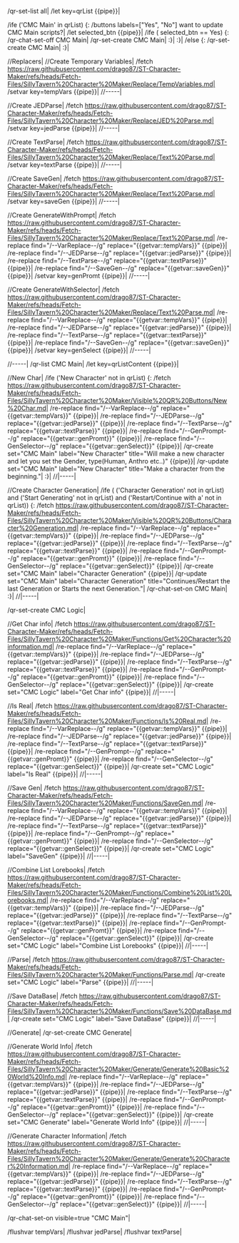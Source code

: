 /qr-set-list all|
/let key=qrList {{pipe}}|

/ife ('CMC Main' in qrList) {:
	/buttons labels=["Yes", "No"] want to update CMC Main scripts?|
	/let selected_btn {{pipe}}|
	/ife ( selected_btn == Yes) {:
		/qr-chat-set-off CMC Main|
		/qr-set-create CMC Main|
	:}|
:}|
/else {:
	/qr-set-create CMC Main|
:}|

//Replacers|
//Create Temporary Variables|
/fetch https://raw.githubusercontent.com/drago87/ST-Character-Maker/refs/heads/Fetch-Files/SillyTavern%20Character%20Maker/Replace/TempVariables.md|
/setvar key=tempVars {{pipe}}|
//-----|

//Create JEDParse|
/fetch https://raw.githubusercontent.com/drago87/ST-Character-Maker/refs/heads/Fetch-Files/SillyTavern%20Character%20Maker/Replace/JED%20Parse.md|
/setvar key=jedParse {{pipe}}|
//-----|

//Create TextParse|
/fetch https://raw.githubusercontent.com/drago87/ST-Character-Maker/refs/heads/Fetch-Files/SillyTavern%20Character%20Maker/Replace/Text%20Parse.md|
/setvar key=textParse {{pipe}}|
//-----|

//Create SaveGen|
/fetch https://raw.githubusercontent.com/drago87/ST-Character-Maker/refs/heads/Fetch-Files/SillyTavern%20Character%20Maker/Replace/Text%20Parse.md|
/setvar key=saveGen {{pipe}}|
//-----|

//Create GenerateWithPrompt|
/fetch https://raw.githubusercontent.com/drago87/ST-Character-Maker/refs/heads/Fetch-Files/SillyTavern%20Character%20Maker/Replace/Text%20Parse.md|
/re-replace find="/--VarReplace--/g" replace="{{getvar::tempVars}}" {{pipe}}|
/re-replace find="/--JEDParse--/g" replace="{{getvar::jedParse}}" {{pipe}}|
/re-replace find="/--TextParse--/g" replace="{{getvar::textParse}}" {{pipe}}|
/re-replace find="/--SaveGen--/g" replace="{{getvar::saveGen}}" {{pipe}}|
/setvar key=genPromt {{pipe}}|
//-----|

//Create GenerateWithSelector|
/fetch https://raw.githubusercontent.com/drago87/ST-Character-Maker/refs/heads/Fetch-Files/SillyTavern%20Character%20Maker/Replace/Text%20Parse.md|
/re-replace find="/--VarReplace--/g" replace="{{getvar::tempVars}}" {{pipe}}|
/re-replace find="/--JEDParse--/g" replace="{{getvar::jedParse}}" {{pipe}}|
/re-replace find="/--TextParse--/g" replace="{{getvar::textParse}}" {{pipe}}|
/re-replace find="/--SaveGen--/g" replace="{{getvar::saveGen}}" {{pipe}}|
/setvar key=genSelect {{pipe}}|
//-----|

//-----|
/qr-list CMC Main|
/let key=qrListContent {{pipe}}|

//New Char|
/ife ('New Character' not in qrList) {:
	/fetch https://raw.githubusercontent.com/drago87/ST-Character-Maker/refs/heads/Fetch-Files/SillyTavern%20Character%20Maker/Visible%20QR%20Buttons/New%20Char.md|
	/re-replace find="/--VarReplace--/g" replace="{{getvar::tempVars}}" {{pipe}}|
	/re-replace find="/--JEDParse--/g" replace="{{getvar::jedParse}}" {{pipe}}|
	/re-replace find="/--TextParse--/g" replace="{{getvar::textParse}}" {{pipe}}|
	/re-replace find="/--GenPrompt--/g" replace="{{getvar::genPromt}}" {{pipe}}|
	/re-replace find="/--GenSelector--/g" replace="{{getvar::genSelect}}" {{pipe}}|
	/qr-create set="CMC Main" label="New Character" title="Will make a new character and let you set the Gender, type(Human, Anthro etc..)" {{pipe}}|
	/qr-update set="CMC Main" label="New Character" title="Make a character from the beginning."|
:}|
//|-----|

//Create Character Generation|
/ife ( ('Character Generation' not in qrList) and ('Start Generating' not in qrList) and ('Restart/Continue with a' not in qrList)) {:
	/fetch https://raw.githubusercontent.com/drago87/ST-Character-Maker/refs/heads/Fetch-Files/SillyTavern%20Character%20Maker/Visible%20QR%20Buttons/Character%20Generation.md|
	/re-replace find="/--VarReplace--/g" replace="{{getvar::tempVars}}" {{pipe}}|
	/re-replace find="/--JEDParse--/g" replace="{{getvar::jedParse}}" {{pipe}}|
	/re-replace find="/--TextParse--/g" replace="{{getvar::textParse}}" {{pipe}}|
	/re-replace find="/--GenPrompt--/g" replace="{{getvar::genPromt}}" {{pipe}}|
	/re-replace find="/--GenSelector--/g" replace="{{getvar::genSelect}}" {{pipe}}|
	/qr-create set="CMC Main" label="Character Generation" {{pipe}}|
	/qr-update set="CMC Main" label="Character Generation" title="Continues/Restart the last Generation or Starts the next Generation."|
	/qr-chat-set-on CMC Main|
:}|
//|-----|



/qr-set-create CMC Logic|

//Get Char info|
/fetch https://raw.githubusercontent.com/drago87/ST-Character-Maker/refs/heads/Fetch-Files/SillyTavern%20Character%20Maker/Functions/Get%20Character%20information.md|
/re-replace find="/--VarReplace--/g" replace="{{getvar::tempVars}}" {{pipe}}|
/re-replace find="/--JEDParse--/g" replace="{{getvar::jedParse}}" {{pipe}}|
/re-replace find="/--TextParse--/g" replace="{{getvar::textParse}}" {{pipe}}|
/re-replace find="/--GenPrompt--/g" replace="{{getvar::genPromt}}" {{pipe}}|
/re-replace find="/--GenSelector--/g" replace="{{getvar::genSelect}}" {{pipe}}|
/qr-create set="CMC Logic" label="Get Char info" {{pipe}}|
//|-----|

//Is Real|
/fetch https://raw.githubusercontent.com/drago87/ST-Character-Maker/refs/heads/Fetch-Files/SillyTavern%20Character%20Maker/Functions/Is%20Real.md|
/re-replace find="/--VarReplace--/g" replace="{{getvar::tempVars}}" {{pipe}}|
/re-replace find="/--JEDParse--/g" replace="{{getvar::jedParse}}" {{pipe}}|
/re-replace find="/--TextParse--/g" replace="{{getvar::textParse}}" {{pipe}}|
/re-replace find="/--GenPrompt--/g" replace="{{getvar::genPromt}}" {{pipe}}|
/re-replace find="/--GenSelector--/g" replace="{{getvar::genSelect}}" {{pipe}}|
/qr-create set="CMC Logic" label="Is Real" {{pipe}}|
//|-----|

//Save Gen|
/fetch https://raw.githubusercontent.com/drago87/ST-Character-Maker/refs/heads/Fetch-Files/SillyTavern%20Character%20Maker/Functions/SaveGen.md|
/re-replace find="/--VarReplace--/g" replace="{{getvar::tempVars}}" {{pipe}}|
/re-replace find="/--JEDParse--/g" replace="{{getvar::jedParse}}" {{pipe}}|
/re-replace find="/--TextParse--/g" replace="{{getvar::textParse}}" {{pipe}}|
/re-replace find="/--GenPrompt--/g" replace="{{getvar::genPromt}}" {{pipe}}|
/re-replace find="/--GenSelector--/g" replace="{{getvar::genSelect}}" {{pipe}}|
/qr-create set="CMC Logic" label="SaveGen" {{pipe}}|
//|-----|

//Combine List Lorebooks|
/fetch https://raw.githubusercontent.com/drago87/ST-Character-Maker/refs/heads/Fetch-Files/SillyTavern%20Character%20Maker/Functions/Combine%20List%20Lorebooks.md|
/re-replace find="/--VarReplace--/g" replace="{{getvar::tempVars}}" {{pipe}}|
/re-replace find="/--JEDParse--/g" replace="{{getvar::jedParse}}" {{pipe}}|
/re-replace find="/--TextParse--/g" replace="{{getvar::textParse}}" {{pipe}}|
/re-replace find="/--GenPrompt--/g" replace="{{getvar::genPromt}}" {{pipe}}|
/re-replace find="/--GenSelector--/g" replace="{{getvar::genSelect}}" {{pipe}}|
/qr-create set="CMC Logic" label="Combine List Lorebooks" {{pipe}}|
//|-----|

//Parse|
/fetch https://raw.githubusercontent.com/drago87/ST-Character-Maker/refs/heads/Fetch-Files/SillyTavern%20Character%20Maker/Functions/Parse.md|
/qr-create set="CMC Logic" label="Parse" {{pipe}}|
//|-----|

//Save DataBase|
/fetch https://raw.githubusercontent.com/drago87/ST-Character-Maker/refs/heads/Fetch-Files/SillyTavern%20Character%20Maker/Functions/Save%20DataBase.md|
/qr-create set="CMC Logic" label="Save DataBase" {{pipe}}|
//|-----|

//Generate|
/qr-set-create CMC Generate|

//Generate World Info|
/fetch https://raw.githubusercontent.com/drago87/ST-Character-Maker/refs/heads/Fetch-Files/SillyTavern%20Character%20Maker/Generate/Generate%20Basic%20World%20Info.md|
/re-replace find="/--VarReplace--/g" replace="{{getvar::tempVars}}" {{pipe}}|
/re-replace find="/--JEDParse--/g" replace="{{getvar::jedParse}}" {{pipe}}|
/re-replace find="/--TextParse--/g" replace="{{getvar::textParse}}" {{pipe}}|
/re-replace find="/--GenPrompt--/g" replace="{{getvar::genPromt}}" {{pipe}}|
/re-replace find="/--GenSelector--/g" replace="{{getvar::genSelect}}" {{pipe}}|
/qr-create set="CMC Generate" label="Generate World Info" {{pipe}}|
//|-----|

//Generate Character Information|
/fetch https://raw.githubusercontent.com/drago87/ST-Character-Maker/refs/heads/Fetch-Files/SillyTavern%20Character%20Maker/Generate/Generate%20Character%20Information.md|
/re-replace find="/--VarReplace--/g" replace="{{getvar::tempVars}}" {{pipe}}|
/re-replace find="/--JEDParse--/g" replace="{{getvar::jedParse}}" {{pipe}}|
/re-replace find="/--TextParse--/g" replace="{{getvar::textParse}}" {{pipe}}|
/re-replace find="/--GenPrompt--/g" replace="{{getvar::genPromt}}" {{pipe}}|
/re-replace find="/--GenSelector--/g" replace="{{getvar::genSelect}}" {{pipe}}|
//|-----|

/qr-chat-set-on visible=true "CMC Main"|

/flushvar tempVars|
/flushvar jedParse|
/flushvar textParse|